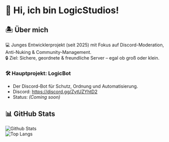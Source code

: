 # 👋 Hi, ich bin LogicStudios!  


## 🏝️ Über mich  
💻 Junges Entwicklerprojekt (seit 2025) mit Fokus auf Discord-Moderation, Anti-Nuking & Community-Management.  
🔒 Ziel: Sichere, geordnete & freundliche Server – egal ob groß oder klein.  

### 🛠️ Hauptprojekt: LogicBot  
- Der Discord-Bot für Schutz, Ordnung und Automatisierung.  
- Discord: https://discord.gg/ZytUZYhtD2
- Status: *(Coming soon)*  

## 📊 GitHub Stats  
![Github Stats](https://github-readme-stats.vercel.app/api?username=Logicstudiosbot&show_icons=true&theme=github_dark)  
![Top Langs](https://github-readme-stats.vercel.app/api/top-langs/?username=Logicstudiosbot&layout=compact&theme=github_dark)  
